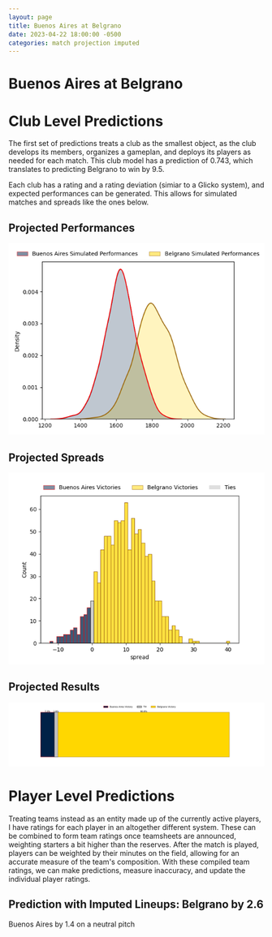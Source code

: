 ```yaml
---  
layout: page  
title: Buenos Aires at Belgrano  
date: 2023-04-22 18:00:00 -0500  
categories: match projection imputed  
---
```

# Buenos Aires at Belgrano

# Club Level Predictions


The first set of predictions treats a club as the smallest object, as the club develops its members, organizes a gameplan, and deploys its players as needed for each match. This club model has a prediction of 0.743, which translates to predicting Belgrano to win by 9.5.

Each club has a rating and a rating deviation (simiar to a Glicko system), and expected performances can be generated. This allows for simulated matches and spreads like the ones below.
## Projected Performances


![Projected Performances](plots/performances_2023-04-22-Belgrano-BuenosAires.png)
## Projected Spreads


![Projected Spreads](plots/spreads_2023-04-22-Belgrano-BuenosAires.png)
## Projected Results


![Projected Results](plots/resultbar_2023-04-22-Belgrano-BuenosAires.png)
# Player Level Predictions


Treating teams instead as an entity made up of the currently active players, I have ratings for each player in an altogether different system. These can be combined to form team ratings once teamsheets are announced, weighting starters a bit higher than the reserves. After the match is played, players can be weighted by their minutes on the field, allowing for an accurate measure of the team's composition. With these compiled team ratings, we can make predictions, measure inaccuracy, and update the individual player ratings.
## Prediction with Imputed Lineups: Belgrano by 2.6


Buenos Aires by 1.4 on a neutral pitch

